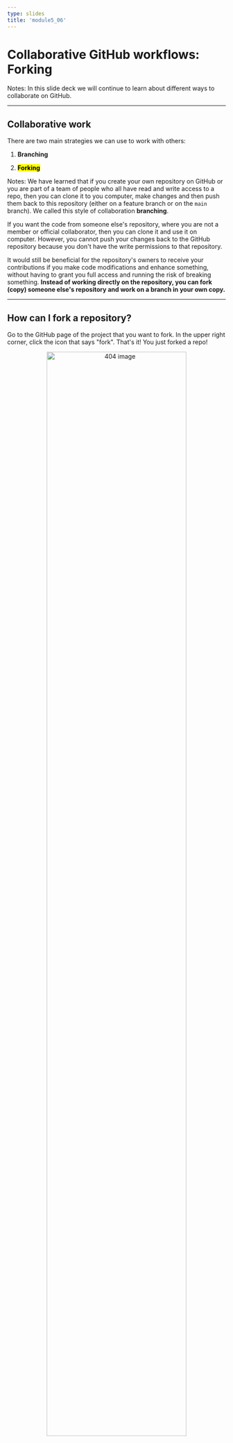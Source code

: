 ```yaml
---
type: slides
title: 'module5_06'
---
```


# Collaborative GitHub workflows: Forking

Notes:
In this slide deck we will continue to learn about different ways to collaborate on GitHub.

---

## Collaborative work

There are two main strategies we can use to work with others:

1. **Branching**

2. <mark><b> Forking </b></mark>

Notes:
We have learned that if you create your own repository on GitHub or you are part of a team of people who all have read and write access to a repo, then you can clone it to you computer, make changes and then push them back to this repository (either on a feature branch or on the `main` branch). We called this style of collaboration **branching**.

If you want the code from someone else's repository, where you are not a member or official collaborator, then you can clone it and use it on computer. However, you cannot push your changes back to the GitHub repository because you don't have the write permissions to that repository.

It would still be beneficial for the repository's owners to receive your contributions if you make code modifications and enhance something, without having to grant you full access and running the risk of breaking something. **Instead of working directly on the repository, you can fork (copy) someone else's repository and work on a branch in your own copy.**

---

## How can I fork a repository?

Go to the GitHub page of the project that you want to fork. In the upper right corner, click the icon that says "fork". That's it! You just forked a repo!

<center>

<img src='/module5/create-fork.png' width="80%" alt="404 image" />

</center>


Notes:

**Forks** are copies of other's repositories on GitHub that you own. You can do anything you want on your fork. If you make improvements, you can send a notification to the owner of the **"upstream"** repository (the one you forked from) and request that they pull the code from your repository (referred to as "origin") into theirs. As we learned earlier, this is referred to as a "pull request", and includes a review of the code from the maintainers of the upstream repository as we discussed in the last section.

The fork workflow is used in many open source projects where there is often a small team of core maintainers, but contributions from many more users. For example, the JupyterLab project has around 10 members in their team, but more than 300 people have contributed code to the project and almost 2 000 has forked it.

---

## Developing on a forked repo


<center>

<img src='/module5/fork.png' width="80%" alt="404 image" />

</center>

Notes:
To start developing on a fork, first clone it to your computer **(your fork, not the upstream repo)**. It is good practice to always create a branch when you are about to add changes to a fork, and in many projects this is required, so they will not accept a pull request that comes from your `main` branch. This is because it is easier to keep track of branches with descriptive names compared to having all pull request branches names `main`, but coming from different people.

When you are working on a branch you have to push your branch to GitHub and ask for it to be merged via a pull request. Since you don't have write access to the upstream repo, you have to request they the maintainer pull your code (remember that merging is part of what happens during a pull, so this is similar to what we did with branches via git merge, just that the code first needs to be fetched from your forked repo)

---

## Keeping your remote (origin) up to date with the upstream remote


<center>

<img src='/module5/fetch-upstream.png' width="80%" alt="404 image" />

</center>


Notes:
Forking a repo happens via the GitHub web interface, but this is a one time operation. If there are changes made to the upstream repo that you want to sync to your forked repo (origin), you have to first pull them from the upstream remote to your local computer and then push them to your forked remote (origin).

To solve this you can update your forked repository with the button **fetch upstream**. Then you can pull this changes to continue working locally before doing the pull request.

---


## Communicating using GitHub issues

The “Issues” tab on the GitHub web interface

<center>

<img src='/module5/issue-1.png' width="80%" alt="404 image" />

</center>

Notes:
Regardless of whether you are collaborating with forks or using branches directly on the main repo,
you don’t just want a historical record of who changed what file and when in the project.
When working on a any collaborative project, you also want a record of decisions that were made, ideas that were floated, problems that were identified and addressed, and all other communication surrounding the project.

Email and messaging apps are both very popular for general communication, but are not designed for project-specific communication: they often lack functionality for organizing conversations by project subtopics, searching for conversations related to particular bugs or software versions, etc.

🙌
To open a GitHub issue, first click on the “Issues” tab,
and then click the green button that says "New Issue".

---

## Communicating using GitHub issues

Dialog boxes and submission button for creating new GitHub issues.
<center>

<img src='/module5/issue-2.png' width="80%" alt="404 image" />

</center>

Notes:
GitHub issues are an alternative written communication medium to email and messaging apps, and were designed specifically to facilitate project-specific communication. Issues are opened from the “Issues” tab on the project’s GitHub page, and they persist there even after the conversation is over and the issue is closed (in contrast to email, issues are not usually deleted). One issue thread is usually created per topic, and they are easily searchable using GitHub’s search tools. 

All issues are accessible to all project collaborators, so no one is left out of the conversation. If someone mention your name with the syntax `@yourname`, you will get a notification. If you want to be notified about all new issues and pull requests you can click the little eye icong in the top right corner that says "Watch". Replying to issues from email is also possible. Given all of these advantages, we highly recommend the use of issues for project-related communication.

---

## Communicating using GitHub issues

The “Closed” issues tab on the GitHub web interface. 

<center>

<img src='/module5/issue-3.png' width="80%" alt="404 image" />

</center>

Notes:

🙌
When a conversation is resolved, you can click “Close issue.” The closed issue can be later viewed by clicking the “Closed” header link in the “Issue” tab.
Issues will be automatically closed if you merge a PR that refers to the issue.

Although you might think that GitHub issues are mostly for collaborative projects,
they are highly useful for individual projects too,
as it is important to record ideas and decisions for your self in the future.

GitHub has recently also improved issues capabilities to be used for project management,
so that you don't need to use a separate program for that.
It is beyond the scope of this course to go through this topic in detail,
but you can [find more information about GitHub issues on this page](https://github.com/features/issues/).

---

# Let's apply what we learned!
